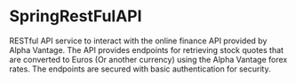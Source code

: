 # SpringRestFulAPI
RESTful API service to interact with the online finance API provided by Alpha Vantage. The API provides endpoints for retrieving stock quotes that are converted to Euros (Or another currency) using the Alpha Vantage forex rates. The endpoints are secured with basic authentication for security.
